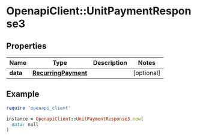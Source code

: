 # OpenapiClient::UnitPaymentResponse3

## Properties

| Name | Type | Description | Notes |
| ---- | ---- | ----------- | ----- |
| **data** | [**RecurringPayment**](RecurringPayment.md) |  | [optional] |

## Example

```ruby
require 'openapi_client'

instance = OpenapiClient::UnitPaymentResponse3.new(
  data: null
)
```

